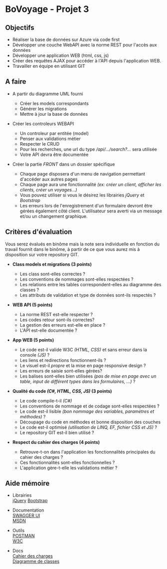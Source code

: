 # BoVoyage - Projet 3

## Objectifs
- Réaliser la base de données sur Azure via code first
- Développer une couche WebAPI avec la norme REST pour l'accès aux données
- Développer une application WEB (html, css, js)
- Créer des requêtes AJAX pour accéder à l'API depuis l'application WEB.
- Travailler en équipe en utilisant GIT

## A faire

* A partir du diagramme UML fourni
  - Créer les models correspondants
  - Générer les migrations
  - Mettre à jour la base de données

* Créer les controleurs WEBAPI
    - Un controleur par entitée (model)
    - Penser aux validations métier
    - Respecter le CRUD
    - Pour les recherches, une url du type */api/.../search?...* sera utilisée
    - Votre API devra être documentée

* Créer la partie *FRONT* dans un dossier spécifique
  - Chaque page disposera d'un menu de navigation permettant d'accéder aux autres pages
  - Chaque page aura une fonctionnalité *(ex: créer un client, afficher les clients, créer un voyages...)*
  - Vous pouvez utiliser si vous le désirez les librairies *jQuery* et *Bootstrap*
  - Les erreurs lors de l'enregistrement d'un formulaire devront être gérées également côté client. L'utilisateur sera averti via un message et/ou un changement graphique.

## Critères d'évaluation
Vous serez évalués en binôme mais la note sera individuelle en fonction du travail fournit dans le binôme, à partir de ce que vous aurez mis à disposition sur votre repository GIT.  
* **Class models et migrations (3 points)**
    - Les class sont-elles correctes ?
    - Les conventions de nommages sont-elles respectées ?
    - Les relations entre les tables correspondent-elles au diagramme des classes ?
    - Les attributs de validation et type de données sont-ils respectés ?

* **WEB API (5 points)**
    - La norme REST est-elle respecter ?
    - Les codes retour sont-ils correctes?
    - La gestion des erreurs est-elle en place ?
    - L'API est-elle documentée ?

* **App WEB (5 points)**
    - Le code est-il valide W3C *(HTML, CSS)* et sans erreur dans la console *(JS)* ?
    - Les liens et redirections fonctionnent-ils ?
    - Le visuel est-il *propre* et la mise en page responsive design ?
    - Les erreurs de saisie sont-elles gérées?
    - Les balises sont-elles bien utilisées *(pas de mise en page avec un table, input de différent types dans les formulaires, ...)* ?

* **Qualité du code *(C#, HTML, CSS, JS)* (3 points)**
    - Le code compile-t-il *(C#)*
    - Les conventions de nommage et de codage sont-elles respectées ?
    - Le code est-il lisible *(bon nommage des variables, paramètres et méthodes)* ?
  - Découpage du code en méthodes et bonne disposition des couches
  - Le code est-il optimisé *(utilisation de LINQ, EF, fichier CSS et JS)* ?
  - Le repository GIT est-il bien utilisé ?

* **Respect du cahier des charges (4 points)**
    - Retrouve-t-on dans l'application les fonctionnalités principales du cahier des charges ?
    - Ces fonctionnalités sont-elles fonctionnelles ?
    - L'application gère-t-elle les validations métier ?

## Aide mémoire

- Librairies  
[jQuery](https://jquery.com/)
[Bootstrap](http://getbootstrap.com/)

- Documentation  
[SWAGGER UI](https://swagger.io/tools/swagger-ui/)  
[MSDN](https://docs.microsoft.com/fr-fr/aspnet/web-api/overview/getting-started-with-aspnet-web-api/tutorial-your-first-web-api)

- Outils  
[POSTMAN](https://www.getpostman.com/)  
[W3C](https://validator.w3.org/)  

- Docs  
[Cahier des charges](https://github.com/YBAZAN/POEC_PARIS/blob/master/Projets/BoVoyage-Cahier_des_charges.pdf)  
[Diagramme de classes](https://github.com/YBAZAN/POEC_PARIS/blob/master/Projets/Diagramme_classes.pdf)
